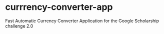 # currrency-converter-app
Fast Automatic Currency Converter Application for the Google Scholarship challenge 2.0
